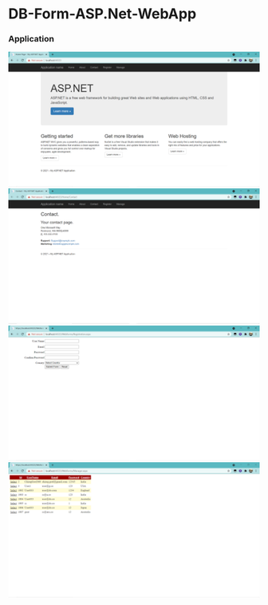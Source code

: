 # DB-Form-ASP.Net-WebApp


### Application
![](https://github.com/chirag-goel360/DB-Form-ASP.Net-WebApp/blob/main/Application1.png)
![](https://github.com/chirag-goel360/DB-Form-ASP.Net-WebApp/blob/main/Application2.png)
![](https://github.com/chirag-goel360/DB-Form-ASP.Net-WebApp/blob/main/Application3.png)
![](https://github.com/chirag-goel360/DB-Form-ASP.Net-WebApp/blob/main/Application4.png)
